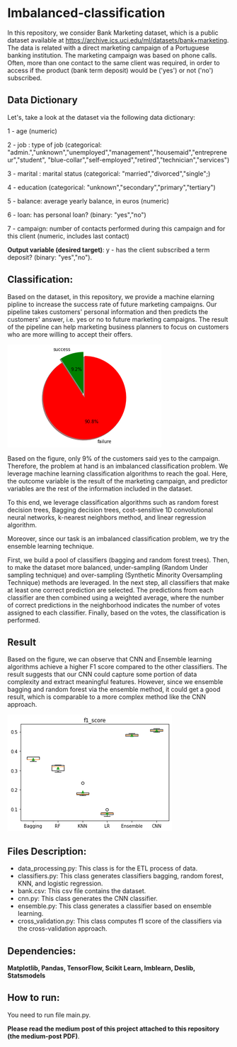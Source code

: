# Imbalanced-classification
In this repository, we consider Bank Marketing dataset, which is a public dataset available at https://archive.ics.uci.edu/ml/datasets/bank+marketing.
The data is related with a direct marketing campaign of a Portuguese banking institution.
The marketing campaign was based on phone calls. Often, more than one contact to the same client was required, 
in order to access if the product (bank term deposit) would be ('yes') or not ('no') subscribed.

## Data Dictionary

Let's, take a look at the dataset via the following data dictionary:

1 - age (numeric)

2 - job : type of job (categorical: "admin.","unknown","unemployed","management","housemaid","entrepreneur","student",
"blue-collar","self-employed","retired","technician","services")

3 - marital : marital status (categorical: "married","divorced","single";)

4 - education (categorical: "unknown","secondary","primary","tertiary")

5 - balance: average yearly balance, in euros (numeric)

6 - loan: has personal loan? (binary: "yes","no")

7 - campaign: number of contacts performed during this campaign and for this client (numeric, includes last contact)

**Output variable (desired target)**:
 y - has the client subscribed a term deposit? (binary: "yes","no").
 
## Classification: 
Based on the dataset, in this repository, we provide a machine elarning pipline to increase the success rate of future marketing campaigns. 
Our pipeline takes customers' personal information and then predicts the customers' answer, i.e. yes or no to future marketing campaigns.
The result of the pipeline can help marketing business planners to focus on customers who are more willing to accept their offers. 

![Screenshot](pie2.png)

Based on the figure, only 9% of the customers said yes to the campaign. Therefore, the problem at hand is an imbalanced 
classification problem. We leverage machine learning classification algorithms to reach the goal.
Here, the outcome variable is the result of the marketing campaign, and predictor variables 
are the rest of the information included in the dataset. 

To this end, we leverage classification algorithms such as random forest decision trees, Bagging decision trees, 
cost-sensitive 1D convolutional neural networks, k-nearest neighbors method, and linear regression algorithm.

Moreover, since our task is an imbalanced classification problem, we try the ensemble learning technique. 

First, we build a pool of classifiers (bagging and random forest trees). 
Then, to make the dataset more balanced, under-sampling (Random Under sampling technique) and over-sampling (Synthetic Minority Oversampling Technique) 
methods are leveraged. In the next step, all classifiers that make at least one correct prediction are selected. 
The predictions from each classifier are then combined using a weighted average,
where the number of correct predictions in the neighborhood indicates the number of votes 
assigned to each classifier. Finally, based on the votes, the classification is performed.

## Result 
Based on the figure, we can observe that CNN and Ensemble learning algorithms achieve a higher F1 score compared to the other classifiers. 
The result suggests that our CNN could capture some portion of data complexity and extract meaningful features. 
However, since we ensemble bagging and random forest via the ensemble method, it could get a good result, 
which is comparable to a more complex method like the CNN approach.

![Screenshot](f1score.png)

## Files Description: 

* data_processing.py: This class is for the ETL process of data. 
* classifiers.py: This class generates classifiers bagging, random forest, KNN, and logistic regression.  
* bank.csv: This csv file contains the dataset. 
* cnn.py: This class generates the CNN classifier. 
* ensemble.py: This class generates a classifier based on ensemble learning. 
* cross_validation.py: This class computes f1 score of the classifiers via the cross-validation approach.  

## Dependencies:

**Matplotlib, Pandas, TensorFlow, Scikit Learn, Imblearn, Deslib, Statsmodels**

## How to run:

You need to run file main.py. 

**Please read the medium post of this project attached to this repository (the medium-post PDF)**. 
